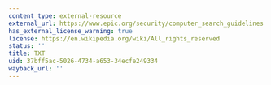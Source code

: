 ```yaml
---
content_type: external-resource
external_url: https://www.epic.org/security/computer_search_guidelines.txt
has_external_license_warning: true
license: https://en.wikipedia.org/wiki/All_rights_reserved
status: ''
title: TXT
uid: 37bff5ac-5026-4734-a653-34ecfe249334
wayback_url: ''
---
```

